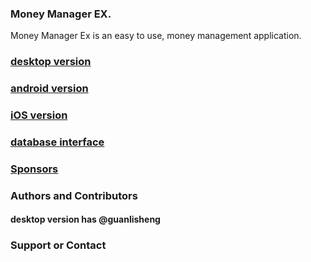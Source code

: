 ### Money Manager EX.
Money Manager Ex is an easy to use, money management application.

### [desktop version](moneymanagerex)
### [android version](android-money-manager-ex)
### [iOS version](ios-money-manager-ex)
### [database interface](database)

### [Sponsors](sponsors)

### Authors and Contributors
#### desktop version has @guanlisheng

### Support or Contact
<script src="https://embed.github.com/view/geojson/moneymanagerex/moneymanagerex/master/developer.geojson"></script>
